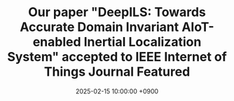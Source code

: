 ---
title: >-
    Our paper "DeepILS: Towards Accurate Domain Invariant AIoT-enabled Inertial Localization System" accepted to IEEE Internet of Things Journal
    <span class="badge badge-pill badge-info">Featured</span>
date: 2025-02-15 10:00:00 +0900
---